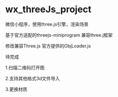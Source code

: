 # wx_threeJs_project
微信小程序，使用three.js引擎，渲染场景

基于官方适配的threejs-miniprogram 兼容three.j框架

修改兼容Three.js 官方提供的ObjLoader.js


待完成

1.扫描二维码打开图

2.支持其他格式3d文件导入

3.更换材质
